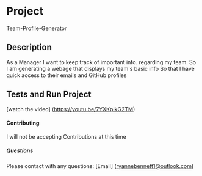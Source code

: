 # Project 
Team-Profile-Generator
## Description
As a Manager I want to keep track of important info. regarding my team. So I am generating a webage that displays my team's basic info So that I have quick access to their emails and GitHub profiles
## Tests and Run Project
[watch the video]
(https://youtu.be/7YXKpIkG2TM)
#### Contributing 
I will not be accepting Contributions at this time 
##### Questions 
Please contact with any questions: 
[Email]
(ryannebennett1@outlook.com)
